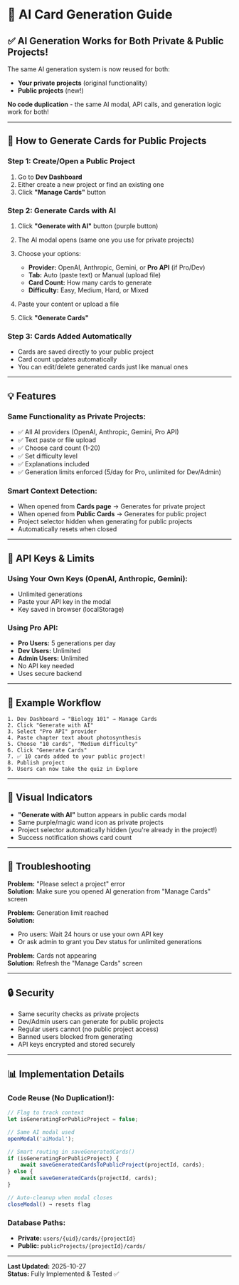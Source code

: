 # 🤖 AI Card Generation Guide

## ✅ AI Generation Works for Both Private & Public Projects!

The same AI generation system is now reused for both:
- **Your private projects** (original functionality)
- **Public projects** (new!)

**No code duplication** - the same AI modal, API calls, and generation logic work for both!

---

## 🎯 How to Generate Cards for Public Projects

### Step 1: Create/Open a Public Project
1. Go to **Dev Dashboard**
2. Either create a new project or find an existing one
3. Click **"Manage Cards"** button

### Step 2: Generate Cards with AI
1. Click **"Generate with AI"** button (purple button)
2. The AI modal opens (same one you use for private projects)
3. Choose your options:
   - **Provider:** OpenAI, Anthropic, Gemini, or **Pro API** (if Pro/Dev)
   - **Tab:** Auto (paste text) or Manual (upload file)
   - **Card Count:** How many cards to generate
   - **Difficulty:** Easy, Medium, Hard, or Mixed

4. Paste your content or upload a file
5. Click **"Generate Cards"**

### Step 3: Cards Added Automatically
- Cards are saved directly to your public project
- Card count updates automatically
- You can edit/delete generated cards just like manual ones

---

## 💡 Features

### Same Functionality as Private Projects:
- ✅ All AI providers (OpenAI, Anthropic, Gemini, Pro API)
- ✅ Text paste or file upload
- ✅ Choose card count (1-20)
- ✅ Set difficulty level
- ✅ Explanations included
- ✅ Generation limits enforced (5/day for Pro, unlimited for Dev/Admin)

### Smart Context Detection:
- When opened from **Cards page** → Generates for private project
- When opened from **Public Cards** → Generates for public project
- Project selector hidden when generating for public projects
- Automatically resets when closed

---

## 🔑 API Keys & Limits

### Using Your Own Keys (OpenAI, Anthropic, Gemini):
- Unlimited generations
- Paste your API key in the modal
- Key saved in browser (localStorage)

### Using Pro API:
- **Pro Users:** 5 generations per day
- **Dev Users:** Unlimited
- **Admin Users:** Unlimited
- No API key needed
- Uses secure backend

---

## 📝 Example Workflow

```
1. Dev Dashboard → "Biology 101" → Manage Cards
2. Click "Generate with AI"
3. Select "Pro API" provider
4. Paste chapter text about photosynthesis
5. Choose "10 cards", "Medium difficulty"
6. Click "Generate Cards"
7. ✅ 10 cards added to your public project!
8. Publish project
9. Users can now take the quiz in Explore
```

---

## 🎨 Visual Indicators

- **"Generate with AI"** button appears in public cards modal
- Same purple/magic wand icon as private projects
- Project selector automatically hidden (you're already in the project!)
- Success notification shows card count

---

## 🐛 Troubleshooting

**Problem:** "Please select a project" error  
**Solution:** Make sure you opened AI generation from "Manage Cards" screen

**Problem:** Generation limit reached  
**Solution:** 
- Pro users: Wait 24 hours or use your own API key
- Or ask admin to grant you Dev status for unlimited generations

**Problem:** Cards not appearing  
**Solution:** Refresh the "Manage Cards" screen

---

## 🔒 Security

- Same security checks as private projects
- Dev/Admin users can generate for public projects
- Regular users cannot (no public project access)
- Banned users blocked from generating
- API keys encrypted and stored securely

---

## 📊 Implementation Details

### Code Reuse (No Duplication!):
```javascript
// Flag to track context
let isGeneratingForPublicProject = false;

// Same AI modal used
openModal('aiModal');

// Smart routing in saveGeneratedCards()
if (isGeneratingForPublicProject) {
    await saveGeneratedCardsToPublicProject(projectId, cards);
} else {
    await saveGeneratedCards(projectId, cards);
}

// Auto-cleanup when modal closes
closeModal() → resets flag
```

### Database Paths:
- **Private:** `users/{uid}/cards/{projectId}`
- **Public:** `publicProjects/{projectId}/cards/`

---

**Last Updated:** 2025-10-27  
**Status:** Fully Implemented & Tested ✅
